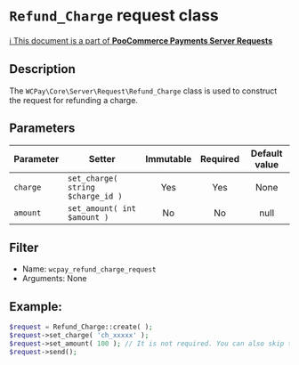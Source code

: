# `Refund_Charge` request class

[ℹ️ This document is a part of __PooCommerce Payments Server Requests__](../README.md)

## Description

The `WCPay\Core\Server\Request\Refund_Charge` class is used to construct the request for refunding a charge.

## Parameters


| Parameter | Setter                            | Immutable | Required | Default value |
|-----------|-----------------------------------|:---------:|:--------:|:-------------:|
| `charge`  | `set_charge( string $charge_id )` |    Yes    |   Yes    |     None      |
| `amount`  | `set_amount( int $amount )`       |    No     |    No    |     null      |


## Filter

- Name: `wcpay_refund_charge_request`
- Arguments: None

## Example:

```php
$request = Refund_Charge::create( );
$request->set_charge( 'ch_xxxxx' );
$request->set_amount( 100 ); // It is not required. You can also skip this setter.
$request->send();
```
